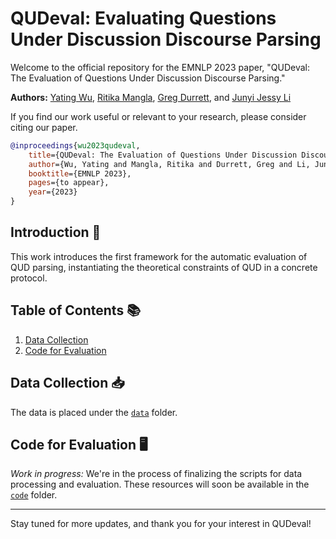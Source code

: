 # QUDeval: Evaluating Questions Under Discussion Discourse Parsing

Welcome to the official repository for the EMNLP 2023 paper, "QUDeval: The Evaluation of Questions Under Discussion Discourse Parsing."

**Authors:** [Yating Wu](http://lingchensanwen.github.io), [Ritika Mangla](https://ritikamangla01.netlify.app), [Greg Durrett](https://www.cs.utexas.edu/~gdurrett/), and [Junyi Jessy Li](https://jessyli.com)


If you find our work useful or relevant to your research, please consider citing our paper. 
```bibtex
@inproceedings{wu2023qudeval,
    title={QUDeval: The Evaluation of Questions Under Discussion Discourse Parsing},
    author={Wu, Yating and Mangla, Ritika and Durrett, Greg and Li, Junyi Jessy},
    booktitle={EMNLP 2023},
    pages={to appear},
    year={2023}
}

```

## Introduction 🌟

This work introduces the first framework for the automatic evaluation of QUD parsing, instantiating the theoretical constraints of QUD in a concrete protocol. 

## Table of Contents 📚

1. [Data Collection](#data-collection)
2. [Code for Evaluation](#code-for-evaluation)

## Data Collection 📥

The data is placed under the [`data`](https://github.com/lingchensanwen/QUDeval/tree/main/data) folder.

## Code for Evaluation 🖥️

*Work in progress:* We're in the process of finalizing the scripts for data processing and evaluation. These resources will soon be available in the [`code`](https://github.com/lingchensanwen/QUDeval/tree/main/code) folder.

---

Stay tuned for more updates, and thank you for your interest in QUDeval!

